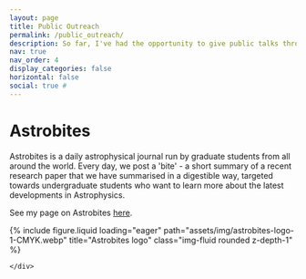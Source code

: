 ```yaml
---
layout: page
title: Public Outreach
permalink: /public_outreach/
description: So far, I've had the opportunity to give public talks through iTelescope.net, with the Durham Unviversity Women in STEM society (DUWIS), and at the Niehls Bohr Institute at the University of Copenhagen. I am also a regular writer at Astrobites - for more details, click below!
nav: true
nav_order: 4
display_categories: false
horizontal: false
social: true # 
---
```


# Astrobites

Astrobites is a daily astrophysical journal run by graduate students from all around the world. Every day, we post a 'bite' - a short summary of a recent research paper that we have summarised in a digestible way, targeted towards undergraduate students who want to learn more about the latest developments in Astrophysics.

See my page on Astrobites [here](https://astrobites.org/author/lrowland/).

<div class="row">
    <div class="col-sm mt-3 mt-md-0">
        {% include figure.liquid loading="eager" path="assets/img/astrobites-logo-1-CMYK.webp" title="Astrobites logo" class="img-fluid rounded z-depth-1" %}
    
    </div>
</div>

